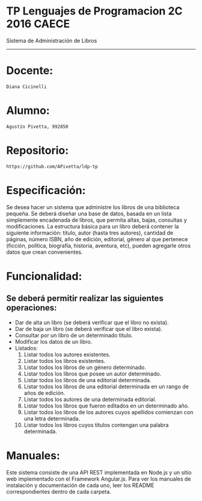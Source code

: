 # TP Lenguajes de Programacion 2C 2016 CAECE

Sistema de Administración de Libros

___

# Docente:
	Diana Cicinelli 

# Alumno:
	Agustín Pivetta, 992850

# Repositorio: 
	https://github.com/APivetta/ldp-tp

# Especificación:
Se desea hacer un sistema que administre los libros de una biblioteca pequeña. Se deberá diseñar una base de datos, basada en un lista simplemente encadenada de libros, que permita altas, bajas, consultas y modificaciones.
La estructura básica para un libro deberá contener la siguiente información: titulo, autor (hasta tres autores), cantidad de páginas, número ISBN, año de edición, editorial, género al que pertenece (ficción, política, biografía, historia, aventura, etc), pueden agregarle otros datos que crean convenientes.

# Funcionalidad:
## Se deberá permitir realizar las siguientes operaciones:
* Dar de alta un libro (se deberá verificar que el libro no exista).
* Dar de baja un libro (se deberá verificar que el libro exista).
* Consultar por un libro de un determinado título.
* Modificar los datos de un libro.
* Listados:
	1. Listar todos los autores existentes.
	2. Listar todos los libros existentes.
	3. Listar todos los libros de un género determinado.
	4. Listar todos los libros que posee un autor determinado.
	5. Listar todos los libros de una editorial determinada.
	6. Listar todos los libros de una editorial determinada en un rango de años de edición.
	7. Listar todos los autores de una determinada editorial.
	8. Listar todos los libros que fueron editados en un determinado año.
	9. Listar todos los libros de los autores cuyos apellidos comienzan con una letra determinada.
	10. Listar todos los libros cuyos títulos contengan una palabra determinada.

# Manuales:
Este sistema consiste de una API REST implementada en Node.js y un sitio web implementado con el Framework Angular.js. Para ver los manuales de instalación y documentación de cada uno, leer los README correspondientes dentro de cada carpeta.